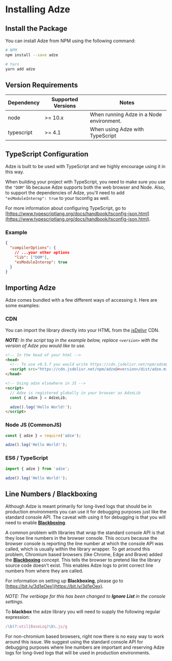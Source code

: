 # Installing Adze

## Install the Package

You can install Adze from NPM using the following command:

```bash
# NPM
npm install --save adze

# Yarn
yarn add adze
```

## Version Requirements

| Dependency | Supported Versions | Notes                                    |
| ---------- | ------------------ | ---------------------------------------- |
| node       | >= 10.x            | When running Adze in a Node environment. |
| typescript | >= 4.1             | When using Adze with TypeScript          |

## TypeScript Configuration

Adze is built to be used with TypeScript and we highly encourage using it in this way.

When building your project with TypeScript, you need to make sure you use the `"DOM"` lib because Adze supports both the web browser and Node. Also, to support the dependencies of Adze, you'll need to add `"esModuleInterop": true` to your tsconfig as well.

For more information about configuring TypeScript, go to [https://www.typescriptlang.org/docs/handbook/tsconfig-json.html](https://www.typescriptlang.org/docs/handbook/tsconfig-json.html).

### Example

```json
{
  "compilerOptions": {
    // ...your other options
    "lib": ["DOM"],
    "esModuleInterop": true
  }
}
```

## Importing Adze

Adze comes bundled with a few different ways of accessing it. Here are some examples:

### CDN

You can import the library directly into your HTML from the [jsDelivr](https://www.jsdelivr.com/package/npm/adze) CDN.

_**NOTE:** In the script tag in the example below, replace `<version>` with the version of Adze you would like to use._

```html
<!-- In the head of your html -->
<head>
  <!-- To use v0.5.7 you would write https://cdn.jsdelivr.net/npm/adze@0.5.7/dist/adze.min.js -->
  <script src="https://cdn.jsdelivr.net/npm/adze@<version>/dist/adze.min.js"></script>
</head>

<!-- Using adze elsewhere in JS -->
<script>
  // Adze is registered globally in your browser as AdzeLib
  const { adze } = AdzeLib;

  adze().log('Hello World!');
</script>
```

### Node JS (CommonJS)

```javascript
const { adze } = require('adze');

adze().log('Hello World!');
```

### ES6 / TypeScript

```typescript
import { adze } from 'adze';

adze().log('Hello World!');
```

## Line Numbers / Blackboxing

Although Adze is meant primarily for long-lived logs that should be in production environments you can use it for debugging purposes just like the standard console API. The caveat with using it for debugging is that you will need to enable [**Blackboxing**](https://bit.ly/3d1eOex).

A common problem with libraries that wrap the standard console API is that they lose line numbers in the browser console. This occurs because the browser console is reporting the line number at which the console API was called, which is usually within the library wrapper. To get around this problem, Chromium based browsers (like Chrome, Edge and Brave) added the [**Blackboxing**](https://bit.ly/3d1eOex) concept. This tells the browser to pretend like the library source code doesn't exist. This enables Adze logs to print correct line numbers from where they are called.

For information on setting up **Blackboxing**, please go to [https://bit.ly/3d1eOex](https://bit.ly/3d1eOex).

_NOTE: The verbiage for this has been changed to **Ignore List** in the console settings._

To **blackbox** the adze library you will need to supply the following regular expression:

```typescript
/\b(?:util|BaseLog)\b\.js/g
```

For non-chromium based browsers, right now there is no easy way to work around this issue. We suggest using the standard console API for debugging purposes where line numbers are important and reserving Adze logs for long-lived logs that will be used in production environments.
